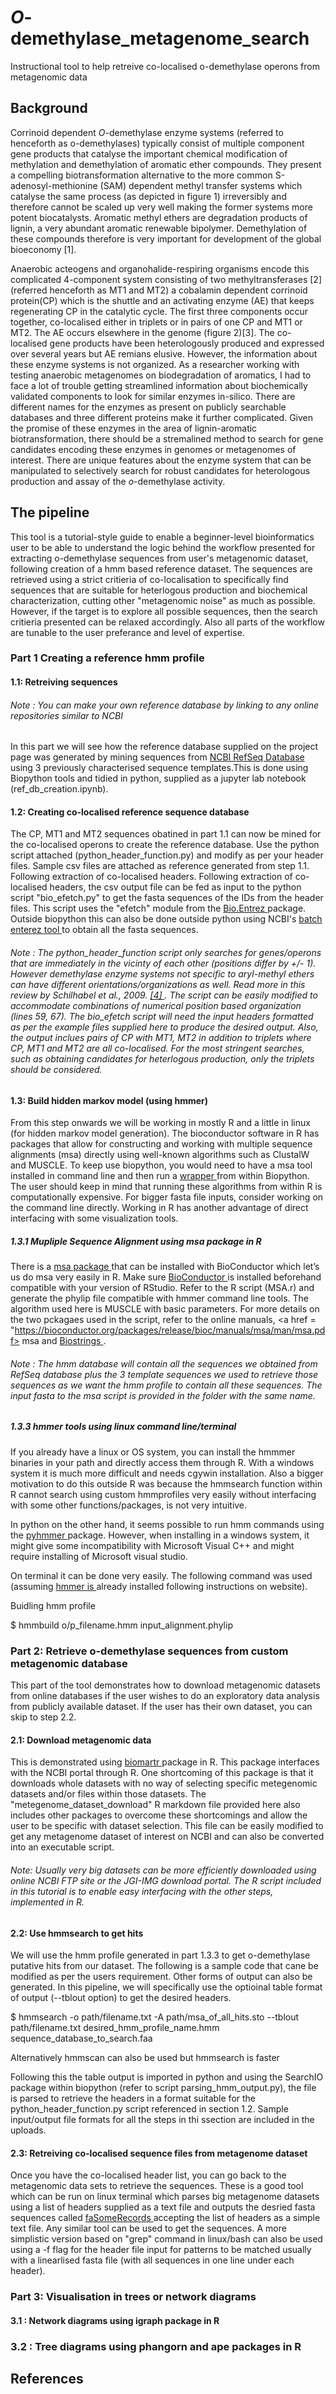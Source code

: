 # <i>O</i>-demethylase_metagenome_search
Instructional tool to help retreive co-localised o-demethylase operons from metagenomic data

## Background
Corrinoid dependent <i>O</i>-demethylase enzyme systems (referred to henceforth as o-demethylases) typically consist of multiple component gene products that catalyse the important chemical modification of methylation and demethylation of aromatic ether compounds. They present a compelling biotransformation alternative to the more common S-adenosyl-methionine (SAM) dependent methyl transfer systems which catalyse the same process (as depicted in figure 1) irreversibly and therefore cannot be scaled up very well making the former systems more potent biocatalysts. Aromatic methyl ethers are degradation products of lignin, a very abundant aromatic renewable bipolymer. Demethylation of these compounds therefore is very important for development of the global bioeconomy [1].

Anaerobic acteogens and organohalide-respiring organisms encode this complicated 4-component system consisting of two methyltransferases [2] (referred henceforth as MT1 and MT2) a cobalamin dependent corrinoid protein(CP) which is the shuttle and an activating enzyme (AE) that keeps regenerating CP in the catalytic cycle. The first three components occur together, co-localised either in triplets or in pairs of one CP and MT1 or MT2. The AE occurs elsewhere in the genome (figure 2)[3]. The co-localised gene products have been heterologously produced and expressed over several years but AE remians elusive. However, the information about these enzyme systems is not organized. As a researcher working with testing anaerobic metagenomes on biodegradation of aromatics, I had to face a lot of trouble getting streamlined information about biochemically validated components to look for similar enzymes in-silico. There are different names for the enzymes as present on publicly searchable databases and three different proteins make it further complicated. Given the promise of these enzymes in the area of lignin-aromatic biotransformation, there should be a stremalined method to search for gene candidates encoding these enzymes in genomes or metagenomes of interest. There are unique features about the enzyme system that can be manipulated to selectively search for robust candidates for heterologous production and assay of the <i>o</i>-demethylase activity.

## The pipeline 

This tool is a tutorial-style guide to enable a beginner-level bioinformatics user to be able to understand the logic behind the workflow presented for extracting o-demethylase sequences from user's metagenomic dataset, following creation of a hmm based reference dataset. The sequences are retrieved using a strict critieria of co-localisation to specifically find sequences that are suitable for heterlogous production and biochemical characterization, cutting other "metagenomic noise" as much as possible. However, if the target is to explore all possible sequences, then the search critieria presented can be relaxed accordingly. Also all parts of the workflow are tunable to the user preferance and level of expertise.

### Part 1 Creating a reference hmm profile

#### 1.1: Retreiving sequences

###### Note : You can make your own reference database by linking to any online repositories similar to NCBI  

In this part we will see how the reference database supplied on the project page was generated by mining sequences from <a href = "https://www.ncbi.nlm.nih.gov/refseq/"> NCBI RefSeq Database </a> using 3 previously characterised sequence templates.This is done using Biopython tools and tidied in python, supplied as a jupyter lab notebook (ref_db_creation.ipynb).

#### 1.2: Creating co-localised reference sequence database

The CP, MT1 and MT2 sequences obatined in part 1.1 can now be mined for the co-localised operons to create the reference database. Use the python script attached (python_header_function.py) and modify as per your header files. Sample csv files are attached as reference generated from step 1.1. Following extraction of co-localised headers. Following extraction of co-localised headers, the csv output file can be fed as input to the python script "bio_efetch.py" to get the fasta sequences of the IDs from the header files. This script uses the "efetch" module from the <a href = "https://biopython.org/docs/1.75/api/Bio.Entrez.html"> Bio.Entrez </a> package. Outside biopython this can also be done outside python using NCBI's <a href = "https://www.ncbi.nlm.nih.gov/sites/batchentrez"> batch enterez tool </a> to obtain all the fasta sequences.

###### Note : The python_header_function script only searches for genes/operons that are immediately in the vicinty of each other (positions differ by +/- 1). However demethylase enzyme systems not specific to aryl-methyl ethers can have different orientations/organizations as well. Read more in this review by Schilhabel et al., 2009. <a href = "https://jb.asm.org/content/191/2/588">[4] </a>. The script can be easily modified to accommodate combinations of numerical position based organization (lines 59, 67). The bio_efetch script will need the input headers formatted as per the example files supplied here to produce the desired output. Also, the output inclues pairs of CP with MT1, MT2 in addition to triplets where CP, MT1 and MT2 are all co-localised. For the most stringent searches, such as obtaining candidates for heterlogous production, only the triplets should be considered.

#### 1.3: Build hidden markov model (using hmmer)

From this step onwards we will be working in mostly R and a little in linux (for hidden markov model generation). The bioconductor software in R has packages that allow for constructing and working with multiple sequence alignments (msa) directly using well-known algorithms such as ClustalW and MUSCLE. To keep use biopython, you would need to have a msa tool installed in command line and then run a <a href = "http://biopython.org/DIST/docs/tutorial/Tutorial.html#sec92"> wrapper </a> from within Biopython. The user should keep in mind that running these algorithms from within R is computationally expensive. For bigger fasta file inputs, consider working on the command line directly. Working in R has another advantage of direct interfacing with some visualization tools.

##### 1.3.1 Mupliple Sequence Alignment using msa package in R

There is a <a href = "https://bioconductor.org/packages/release/bioc/html/msa.html"> msa package </a> that can be installed with BioConductor which let’s us do msa very easily in R. Make sure <a href = "https://bioconductor.org/install/"> BioConductor </a> is installed beforehand compatible with your version of RStudio. Refer to the R script (MSA.r) and generate the phylip file compatible with hmmer command line tools. The algorithm used here is MUSCLE with basic parameters. For more details on the two pckagaes used in the script, refer to the online manuals, <a href = "https://bioconductor.org/packages/release/bioc/manuals/msa/man/msa.pdf> msa </a> and <a href= "https://bioconductor.org/packages/release/bioc/vignettes/Biostrings/inst/doc/MultipleAlignments.pdf"> Biostrings </a>.

###### Note : The hmm database will contain all the sequences we obtained from RefSeq database plus the 3 template sequences we used to retrieve those sequences as we want the hmm profile to contain all these sequences. The input fasta to the msa script is provided in the folder with the same name. 

##### 1.3.3 hmmer tools using linux command line/terminal

If you already have a linux or OS system, you can install the hmmmer binaries in your path and directly access them through R. With a windows system it is much more difficult and needs cgywin installation. Also a bigger motivation to do this outside R was because the hmmsearch function within R cannot search using custom hmmprofiles very easily without interfacing with some other functions/packages, is not very intuitive. 

In python on the other hand, it seems possible to run hmm commands using the <a href = "https://pyhmmer.readthedocs.io/en/stable/index.html"> pyhmmer </a> package. However, when installing in a windows system, it might give some incompatibility with Microsoft Visual C++ and might require installing of Microsoft visual studio. 

On terminal it can be done very easily. The following command was used (assuming <a href = "http://hmmer.org/"> hmmer is </a> already installed following instructions on website).

Buidling hmm profile

$ hmmbuild o/p_filename.hmm input_alignment.phylip

### Part 2: Retrieve o-demethylase sequences from custom metagenomic database

This part of the tool demonstrates how to download metagenomic datasets from online databases if the user wishes to do an exploratory data analysis from publicly available dataset. If the user has their own dataset, you can skip to step 2.2. 

#### 2.1: Download metagenomic data

This is demonstrated using <a href = "https://docs.ropensci.org/biomartr/"> biomartr </a> package in R. This package interfaces with the NCBI portal through R. One shortcoming of this package is that it downloads whole datasets with no way of selecting specific metegenomic datasets and/or files within those datasets. The "metegenome_dataset_download" R markdown file provided here also includes other packages to overcome these shortcomings and allow the user to be specific with dataset selection. This file can be easily modified to get any metagenome dataset of interest on NCBI and can also be converted into an executable script.

###### Note: Usually very big datasets can be more efficiently downloaded using online NCBI FTP site or the JGI-IMG download portal. The R script included in this tutorial is to enable easy interfacing with the other steps, implemented in R.

#### 2.2: Use hmmsearch to get hits

We will use the hmm profile generated in part 1.3.3 to get o-demethylase putative hits from our dataset. The following is a sample code that cane be modified as per the users requirement. Other forms of output can also be generated. In this pipeline, we will specifically use the optioinal table format of output (--tblout option) to get the desired headers.

$ hmmsearch -o path/filename.txt -A path/msa_of_all_hits.sto --tblout path/filename.txt desired_hmm_profile_name.hmm sequence_database_to_search.faa

Alternatively hmmscan can also be used but hmmsearch is faster

Following this the table output is imported in python and using the SearchIO package within biopython (refer to script parsing_hmm_output.py), the file is parsed to retrieve the headers in a format suitable for the python_header_function.py script referenced in section 1.2. Sample input/output file formats for all the steps in thi ssection are included in the uploads.

#### 2.3: Retreiving co-localised sequence files from metagenome dataset

Once you have the co-localised header list, you can go back to the metagenomic data sets to retrieve the sequences. These is a good tool which can be run on linux terminal which parses big metagenome datasets using a list of headers supplied as a text file and outputs the desried fasta sequences called <a href = "https://github.com/santiagosnchez/faSomeRecords"> faSomeRecords </a> accepting the list of headers as a simple text file. Any similar tool can be used to get the sequences. A more simplistic version based on "grep" command in linux/bash can also be used using a -f flag for the header file input for patterns to be matched usually with a linearlised fasta file (with all sequences in one line under each header).

### Part 3: Visualisation in trees or network diagrams

#### 3.1 : Network diagrams using igraph package in R


### 3.2 : Tree diagrams using phangorn and ape packages in R


## References
